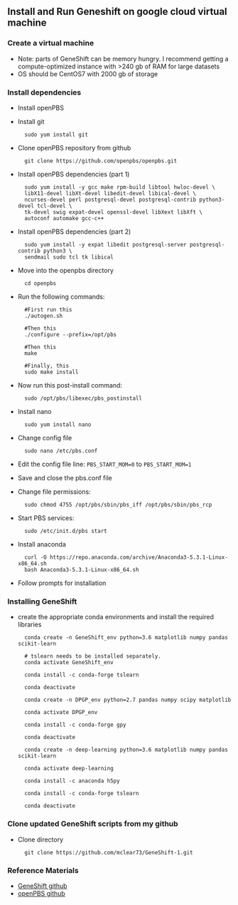 ## Install and Run Geneshift on google cloud virtual machine

### Create a virtual machine
- Note: parts of GeneShift can be memory hungry. I recommend getting a compute-optimized instance with >240 gb of RAM for large datasets
- OS should be CentOS7 with 2000 gb of storage

### Install dependencies
- Install openPBS
- Install git

		sudo yum install git
- Clone openPBS repository from github

		git clone https://github.com/openpbs/openpbs.git

- Install openPBS dependencies (part 1)

		sudo yum install -y gcc make rpm-build libtool hwloc-devel \
      	libX11-devel libXt-devel libedit-devel libical-devel \
      	ncurses-devel perl postgresql-devel postgresql-contrib python3-devel tcl-devel \
      	tk-devel swig expat-devel openssl-devel libXext libXft \
      	autoconf automake gcc-c++

- Install openPBS dependencies (part 2)

		sudo yum install -y expat libedit postgresql-server postgresql-contrib python3 \
      	sendmail sudo tcl tk libical

- Move into the openpbs directory

		cd openpbs

- Run the following commands:

		#First run this
		./autogen.sh

		#Then this
		./configure --prefix=/opt/pbs

		#Then this
		make

		#Finally, this
		sudo make install

- Now run this post-install command:

		sudo /opt/pbs/libexec/pbs_postinstall

- Install nano

		sudo yum install nano

- Change config file

		sudo nano /etc/pbs.conf

- Edit the config file line: `PBS_START_MOM=0` to `PBS_START_MOM=1`
- Save and close the pbs.conf file
- Change file permissions:

		sudo chmod 4755 /opt/pbs/sbin/pbs_iff /opt/pbs/sbin/pbs_rcp

- Start PBS services:

		sudo /etc/init.d/pbs start

- Install anaconda

		curl -O https://repo.anaconda.com/archive/Anaconda3-5.3.1-Linux-x86_64.sh
		bash Anaconda3-5.3.1-Linux-x86_64.sh

- Follow prompts for installation

### Installing GeneShift
- create the appropriate conda environments and install the required libraries

		conda create -n GeneShift_env python=3.6 matplotlib numpy pandas scikit-learn 

		# tslearn needs to be installed separately.
		conda activate GeneShift_env
		
		conda install -c conda-forge tslearn
		
		conda deactivate
		
		conda create -n DPGP_env python=2.7 pandas numpy scipy matplotlib

		conda activate DPGP_env

		conda install -c conda-forge gpy

		conda deactivate

		conda create -n deep-learning python=3.6 matplotlib numpy pandas scikit-learn
		
		conda activate deep-learning

		conda install -c anaconda h5py

		conda install -c conda-forge tslearn

		conda deactivate

### Clone updated GeneShift scripts from my github 
- Clone directory

		git clone https://github.com/mclear73/GeneShift-1.git

### Reference Materials
- [GeneShift github](https://github.com/yueyaog/GeneShift)
- [openPBS github](https://github.com/openpbs/openpbs)